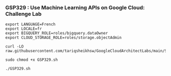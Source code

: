 ### GSP329 :  Use Machine Learning APIs on Google Cloud: Challenge Lab 

```
export LANGUAGE=French
export LOCALE=fr
export BIGQUERY_ROLE=roles/bigquery.dataOwner
export CLOUD_STORAGE_ROLE=roles/storage.objectAdmin
```

```
curl -LO raw.githubusercontent.com/tariqsheikhsw/GoogleCloudArchitectLabs/main/Solutions/GSP329.sh

sudo chmod +x GSP329.sh

./GSP329.sh
```

